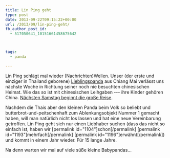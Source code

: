 ```yaml
---
title: Lin Ping geht
type: post
date: 2013-09-22T09:15:22+00:00
url: /2013/09/lin-ping-geht/
fb_author_post_id:
  - 517050641_10151661458675642



tags:
  - panda

---
```

Lin Ping schlägt mal wieder (Nachrichten)Wellen. Unser (der erste und einziger in Thailand geborene) [Lieblingspanda][1] aus Chiang Mai verlässt uns nächste Woche in Richtung seiner noch nie besuchten chinesischen Heimat. Wie das so ist mit chinesischen Leihgaben --- ihre Kinder gehören China. [Nächsten Samstag beginnt die große Reise][2].

Nachdem die Thais aber den kleinen Panda beim Volk so beliebt und butterbrot-und-peitschenhaft zum Ablenkungsobjekt Nummer 1 gemacht haben, will man natürlich nicht los lassen und hat eine neue Vereinbarung getroffen. Lin Ping geht sich nur einen Liebhaber suchen (dass das nicht so einfach ist, haben wir \[permalink id="1104"]schon[/permalink\] \[permalink id="1193"\]mehrfach\[/permalink\] \[permalink id="1196"\]erwähnt[/permalink]) und kommt in einem Jahr wieder. Für 15 lange Jahre.

Na denn warten wir mal auf viele süße kleine Babypandas...

 [1]: /thema/panda/
 [2]: http://www.nationmultimedia.com/national/Departure-date-nears-for-Lin-Ping-30215356.html
